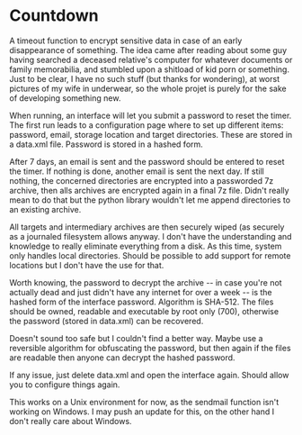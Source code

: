# Countdown

A timeout function to encrypt sensitive data in case of an early disappearance of something.
The idea came after reading about some guy having searched a deceased relative's computer for whatever documents or family memorabilia, and stumbled upon a shitload of kid porn or something.
Just to be clear, I have no such stuff (but thanks for wondering), at worst pictures of my wife in underwear, so the whole projet is purely for the sake of developing something new.

When running, an interface will let you submit a password to reset the timer. The first run leads to a configuration page where to set up different items: password, email, storage location and target directories. 
These are stored in a data.xml file. Password is stored in a hashed form.

After 7 days, an email is sent and the password should be entered to reset the timer.
If nothing is done, another email is sent the next day.
If still nothing, the concerned directories are encrypted into a passworded 7z archive, then alls archives are encrypted again in a final 7z file. Didn't really mean to do that but the python library wouldn't let me append directories to an existing archive.

All targets and intermediary archives are then securely wiped (as securely as a journaled filesystem allows anyway. I don't have the understanding and knowledge to really eliminate everything from a disk.
As this time, system only handles local directories. Should be possible to add support for remote locations but I don't have the use for that.  

Worth knowing, the password to decrypt the archive -- in case you're not actually dead and just didn't have any internet for over a week -- is the hashed form of the interface password. Algorithm is SHA-512.
The files should be owned, readable and executable by root only (700), otherwise the password (stored in data.xml) can be recovered.

Doesn't sound too safe but I couldn't find a better way. Maybe use a reversible algorithm for obfuscating the password, but then again if the files are readable then anyone can decrypt the hashed password.


If any issue, just delete data.xml and open the interface again. Should allow you to configure things again.

This works on a Unix environment for now, as the sendmail function isn't working on Windows.
I may push an update for this, on the other hand I don't really care about Windows.
